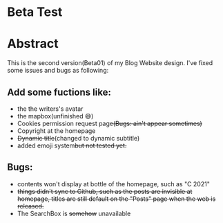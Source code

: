 # Beta Test

# Abstract
This is the second version(Beta01) of my Blog Website design. I've fixed some issues and bugs as following:
## Add some fuctions like:
 - the the writers's avatar
 - the mapbox(unfinished :sweat_smile:)
 - Cookies permission request page~~(Bugs: ain't appear sometimes)~~
 - Copyright at the homepage
 - ~~Dynamic title~~(changed to dynamic subtitle)
 - added emoji system~~but not tested yet.~~
## Bugs:
 - contents won't display at bottle of the homepage, such as "C 2021"
 - ~~things didn't sync to Github, such as the posts are invisible at homepage, titles are still default on the "Posts" page when the web is released.~~
 - The SearchBox is ~~somehow~~ unavailable
 

